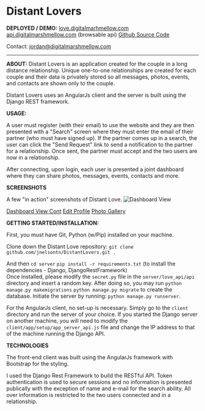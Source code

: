 Distant Lovers
==========================
**DEPLOYED / DEMO:**
[love.digitalmarhmellow.com](https://love.digitalmarshmellow.com)
[api.digitalmarshmellow.com](https://api.digitalmarshmellow.com) (browsable api)
[Github Source Code](https://github.com/jnelsontn/DistantLovers)

Contact:  [jordan@digitalmarshmellow.com](mailto:jordan@digitalmarshmellow.com)

----------
**ABOUT:**
Distant Lovers is an application created for the couple in a long distance relationship. Unique one-to-one relationships are created for each couple and their data is privately stored so all messages, photos, events, and contacts are shown only to the couple.

Distant Lovers uses an AngularJs client and the server is built using the Django REST framework.

**USAGE:**

A user must register (with their email) to use the website and they are then presented with a "Search" screen where they must enter the email of their partner (who must have signed up). If the partner comes up in a search, the user can click the "Send Request" link to send a notification to the partner for a relationship. Once sent, the partner must accept and the two users are now in a relationship.

After connecting, upon login, each user is presented a joint dashboard where they can share photos, messages, events, contacts and more.

**SCREENSHOTS**

A few "in action" screenshots of Distant Love.
![Dashboard View](https://raw.githubusercontent.com/jnelsontn/DistantLovers/master/screenshots/dashboard.png)

[Dashboard View Cont](https://raw.githubusercontent.com/jnelsontn/DistantLovers/master/screenshots/dashboard2.png)
[Edit Profile](https://raw.githubusercontent.com/jnelsontn/DistantLovers/master/screenshots/edit-profile%20view.png)
[Photo Gallery](https://raw.githubusercontent.com/jnelsontn/DistantLovers/master/screenshots/photo_gallery.png)


**GETTING STARTED/INSTALLATION:**

First, you must have Git, Python (w/Pip) installed on your machine.

Clone down the Distant Love repository:
```git clone github.com/jnelsontn/DistantLovers.git .```

And then 
```cd server``` 
```pip install -r requirements.txt``` (to install the dependencies - Django, DjangoRestFramework)  
Once installed, please modify the ```secret.py``` file in the ```server/love_api/api``` directory and insert a random key. After doing so, you may run
 ```python manage.py makemigrations```
 ```python manage.py migrate```
to create the database. Initiate the server by running:
 ```python manage.py runserver```. 

For the AngularJs client, no set-up is necessary. Simply go to the ```client``` directory and run the server of your choice. If you started the Django server on another machine, you will need to modify the ```client/app/setup/app_server_api.js``` file and change the IP address to that of the machine running the Django API.

**TECHNOLOGIES**

The front-end client was built using the AngularJs framework with Bootstrap for the styling. 

I used the Django Rest Framework to build the RESTful API. Token authentication is used to secure sessions and no information is presented publically with the exception of name and e-mail for the search ability. All over information is restricted to the two users connected and in a relationship.
